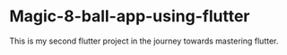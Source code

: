 # Magic-8-ball-app-using-flutter
This is my second flutter project in the journey towards mastering flutter.
